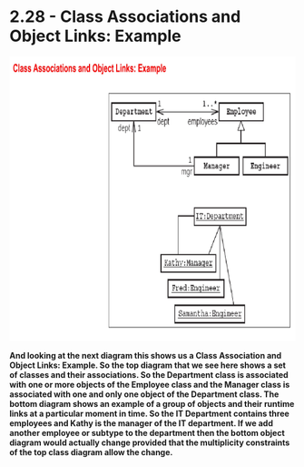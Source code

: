 # 2.28 - Class Associations and Object Links: Example

<img src="/images/02_28_01.jpg" width="800" height="500">

**And looking at the next diagram this shows us a Class Association and Object Links: Example. So the top diagram that we see here shows a set of classes and their associations. So the Department class is associated with one or more objects of the Employee class and the Manager class is associated with one and only one object of the Department class. The bottom diagram shows an example of a group of objects and their runtime links at a particular moment in time. So the IT Department contains three employees and Kathy is the manager of the IT department. If we add another employee or subtype to the department then the bottom object diagram would actually change provided that the multiplicity constraints of the top class diagram allow the change.**